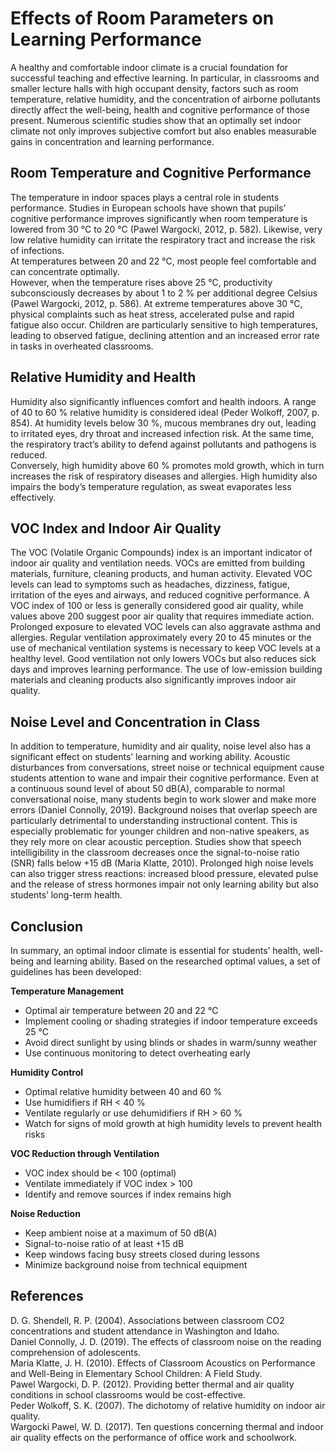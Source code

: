 # Effects of Room Parameters on Learning Performance

A healthy and comfortable indoor climate is a crucial foundation for successful teaching and effective learning. In particular, in classrooms and smaller lecture halls with high occupant density, factors such as room temperature, relative humidity, and the concentration of airborne pollutants directly affect the well-being, health and cognitive performance of those present. Numerous scientific studies show that an optimally set indoor climate not only improves subjective comfort but also enables measurable gains in concentration and learning performance.

## Room Temperature and Cognitive Performance

The temperature in indoor spaces plays a central role in students performance. Studies in European schools have shown that pupils’ cognitive performance improves significantly when room temperature is lowered from 30 °C to 20 °C (Pawel Wargocki, 2012, p. 582). Likewise, very low relative humidity can irritate the respiratory tract and increase the risk of infections.  
At temperatures between 20 and 22 °C, most people feel comfortable and can concentrate optimally.  
However, when the temperature rises above 25 °C, productivity subconsciously decreases by about 1 to 2 % per additional degree Celsius (Pawel Wargocki, 2012, p. 586). At extreme temperatures above 30 °C, physical complaints such as heat stress, accelerated pulse and rapid fatigue also occur. Children are particularly sensitive to high temperatures, leading to observed fatigue, declining attention and an increased error rate in tasks in overheated classrooms.

## Relative Humidity and Health

Humidity also significantly influences comfort and health indoors. A range of 40 to 60 % relative humidity is considered ideal (Peder Wolkoff, 2007, p. 854). At humidity levels below 30 %, mucous membranes dry out, leading to irritated eyes, dry throat and increased infection risk. At the same time, the respiratory tract’s ability to defend against pollutants and pathogens is reduced.  
Conversely, high humidity above 60 % promotes mold growth, which in turn increases the risk of respiratory diseases and allergies. High humidity also impairs the body’s temperature regulation, as sweat evaporates less effectively.

## VOC Index and Indoor Air Quality

The VOC (Volatile Organic Compounds) index is an important indicator of indoor air quality and ventilation needs. VOCs are emitted from building materials, furniture, cleaning products, and human activity. Elevated VOC levels can lead to symptoms such as headaches, dizziness, fatigue, irritation of the eyes and airways, and reduced cognitive performance. A VOC index of 100 or less is generally considered good air quality, while values above 200 suggest poor air quality that requires immediate action. Prolonged exposure to elevated VOC levels can also aggravate asthma and allergies.
Regular ventilation approximately every 20 to 45 minutes or the use of mechanical ventilation systems is necessary to keep VOC levels at a healthy level. Good ventilation not only lowers VOCs but also reduces sick days and improves learning performance. The use of low-emission building materials and cleaning products also significantly improves indoor air quality.

## Noise Level and Concentration in Class

In addition to temperature, humidity and air quality, noise level also has a significant effect on students’ learning and working ability. Acoustic disturbances from conversations, street noise or technical equipment cause students attention to wane and impair their cognitive performance. Even at a continuous sound level of about 50 dB(A), comparable to normal conversational noise, many students begin to work slower and make more errors (Daniel Connolly, 2019). Background noises that overlap speech are particularly detrimental to understanding instructional content. This is especially problematic for younger children and non-native speakers, as they rely more on clear acoustic perception. Studies show that speech intelligibility in the classroom decreases once the signal-to-noise ratio (SNR) falls below +15 dB (Maria Klatte, 2010). Prolonged high noise levels can also trigger stress reactions: increased blood pressure, elevated pulse and the release of stress hormones impair not only learning ability but also students’ long-term health.

## Conclusion

In summary, an optimal indoor climate is essential for students’ health, well-being and learning ability. Based on the researched optimal values, a set of guidelines has been developed:

**Temperature Management**  

- Optimal air temperature between 20 and 22 °C  
- Implement cooling or shading strategies if indoor temperature exceeds 25 °C  
- Avoid direct sunlight by using blinds or shades in warm/sunny weather  
- Use continuous monitoring to detect overheating early  

**Humidity Control**  

- Optimal relative humidity between 40 and 60 %  
- Use humidifiers if RH < 40 %  
- Ventilate regularly or use dehumidifiers if RH > 60 %  
- Watch for signs of mold growth at high humidity levels to prevent health risks  

**VOC Reduction through Ventilation**  

- VOC index should be < 100 (optimal)  
- Ventilate immediately if VOC index > 100  
- Identify and remove sources if index remains high  

**Noise Reduction**  

- Keep ambient noise at a maximum of 50 dB(A)  
- Signal-to-noise ratio of at least +15 dB  
- Keep windows facing busy streets closed during lessons  
- Minimize background noise from technical equipment  

## References

D. G. Shendell, R. P. (2004). Associations between classroom CO2 concentrations and student attendance in Washington and Idaho.  
Daniel Connolly, J. D. (2019). The effects of classroom noise on the reading comprehension of adolescents.  
Maria Klatte, J. H. (2010). Effects of Classroom Acoustics on Performance and Well-Being in Elementary School Children: A Field Study.  
Pawel Wargocki, D. P. (2012). Providing better thermal and air quality conditions in school classrooms would be cost-effective.  
Peder Wolkoff, S. K. (2007). The dichotomy of relative humidity on indoor air quality.  
Wargocki Pawel, W. D. (2017). Ten questions concerning thermal and indoor air quality effects on the performance of office work and schoolwork.  
